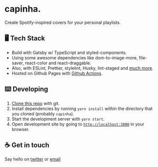 # capinha.

Create Spotify-inspired covers for your personal playlists.

## 🖥️ Tech Stack

- Build with Gatsby w/ TypeScript and styled-components.
- Using some awesome dependencies like dom-to-image-more, file-saver, react-color and react-draggable.
- Also, with ESLint, Prettier, stylelint, Husky, lint-staged and [much more](package.json).
- Hosted on Github Pages with [Github Actions](.github/workflows/main.yml).

## :keyboard: Developing

1. [Clone this repo](https://help.github.com/en/articles/cloning-a-repository) with git.
2. Install dependencies by running `yarn install` within the directory that you cloned (probably `capinha`).
3. Start the development server with `yarn start`.
4. Open development site by going to [`http://localhost:3000`](http://localhost:8000) in your browser.

## :coffee: Get in touch

Say hello on [twitter](https://twitter.com/diegocoxta) or [email](mailto:diego@diegocosta.me)
